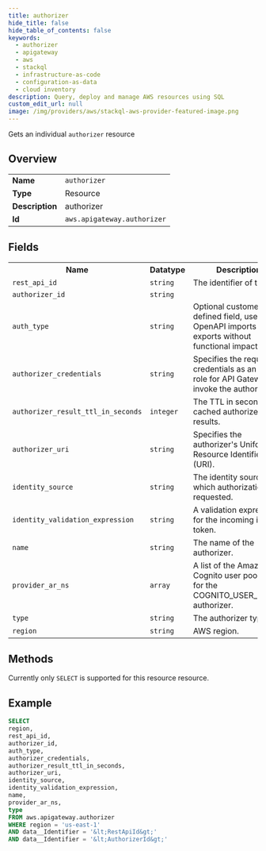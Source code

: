 ```yaml
---
title: authorizer
hide_title: false
hide_table_of_contents: false
keywords:
  - authorizer
  - apigateway
  - aws
  - stackql
  - infrastructure-as-code
  - configuration-as-data
  - cloud inventory
description: Query, deploy and manage AWS resources using SQL
custom_edit_url: null
image: /img/providers/aws/stackql-aws-provider-featured-image.png
---
```

Gets an individual <code>authorizer</code> resource

## Overview
<table><tbody>
<tr><td><b>Name</b></td><td><code>authorizer</code></td></tr>
<tr><td><b>Type</b></td><td>Resource</td></tr>
<tr><td><b>Description</b></td><td>authorizer</td></tr>
<tr><td><b>Id</b></td><td><code>aws.apigateway.authorizer</code></td></tr>
</tbody></table>

## Fields
<table><tbody>
<tr><th>Name</th><th>Datatype</th><th>Description</th></tr>
<tr><td><code>rest_api_id</code></td><td><code>string</code></td><td>The identifier of the API.</td></tr>
<tr><td><code>authorizer_id</code></td><td><code>string</code></td><td></td></tr>
<tr><td><code>auth_type</code></td><td><code>string</code></td><td>Optional customer-defined field, used in OpenAPI imports and exports without functional impact.</td></tr>
<tr><td><code>authorizer_credentials</code></td><td><code>string</code></td><td>Specifies the required credentials as an IAM role for API Gateway to invoke the authorizer.</td></tr>
<tr><td><code>authorizer_result_ttl_in_seconds</code></td><td><code>integer</code></td><td>The TTL in seconds of cached authorizer results.</td></tr>
<tr><td><code>authorizer_uri</code></td><td><code>string</code></td><td>Specifies the authorizer's Uniform Resource Identifier (URI).</td></tr>
<tr><td><code>identity_source</code></td><td><code>string</code></td><td>The identity source for which authorization is requested.</td></tr>
<tr><td><code>identity_validation_expression</code></td><td><code>string</code></td><td>A validation expression for the incoming identity token.</td></tr>
<tr><td><code>name</code></td><td><code>string</code></td><td>The name of the authorizer.</td></tr>
<tr><td><code>provider_ar_ns</code></td><td><code>array</code></td><td>A list of the Amazon Cognito user pool ARNs for the COGNITO_USER_POOLS authorizer.</td></tr>
<tr><td><code>type</code></td><td><code>string</code></td><td>The authorizer type.</td></tr>
<tr><td><code>region</code></td><td><code>string</code></td><td>AWS region.</td></tr>

</tbody></table>

## Methods
Currently only <code>SELECT</code> is supported for this resource resource.

## Example
```sql
SELECT
region,
rest_api_id,
authorizer_id,
auth_type,
authorizer_credentials,
authorizer_result_ttl_in_seconds,
authorizer_uri,
identity_source,
identity_validation_expression,
name,
provider_ar_ns,
type
FROM aws.apigateway.authorizer
WHERE region = 'us-east-1'
AND data__Identifier = '&lt;RestApiId&gt;'
AND data__Identifier = '&lt;AuthorizerId&gt;'
```
